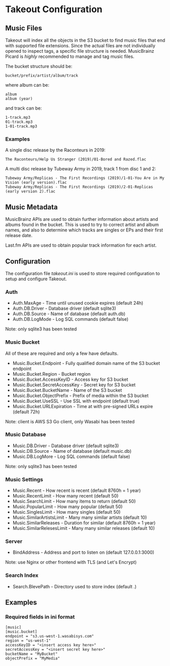 # Takeout Configuration

## Music Files

Takeout will index all the objects in the S3 bucket to find music
files that end with supported file extensions. Since the actual files
are not individually opened to inspect tags, a specific file structure
is needed. MusicBrainz Picard is _highly_ recommended to manage and tag
music files.

The bucket structure should be:

	bucket/prefix/artist/album/track

where album can be:

	album
	album (year)

and track can be:

	1-track.mp3
	01-track.mp3
	1-01-track.mp3

### Examples

A single disc release by the Raconteurs in 2019:

	The Raconteurs/Help Us Stranger (2019)/01-Bored and Razed.flac

A multi disc release by Tubeway Army in 2019, track 1 from disc 1 and 2:

	Tubeway Army/Replicas - The First Recordings (2019)/1-01-You Are in My Vision (early version).flac
	Tubeway Army/Replicas - The First Recordings (2019)/2-01-Replicas (early version 2).flac

## Music Metadata

MusicBrainz APIs are used to obtain further information about artists
and albums found in the bucket. This is used to try to correct artist
and album names, and also to determine which tracks are singles or EPs
and their first release date.

Last.fm APIs are used to obtain popular track information for each
artist.

## Configuration ##

The configuration file _takeout.ini_ is used to store required configuration to
setup and configure Takeout.

### Auth

* Auth.MaxAge - Time until unused cookie expires (default 24h)
* Auth.DB.Driver - Database driver (default sqlite3)
* Auth.DB.Source - Name of database (default auth.db)
* Auth.DB.LogMode - Log SQL commands (default false)

Note: only sqlite3 has been tested

### Music Bucket

All of these are required and only a few have defaults.

* Music.Bucket.Endpoint - Fully qualified domain name of the S3 bucket endpoint
* Music.Bucket.Region - Bucket region
* Music.Bucket.AccessKeyID - Access key for S3 bucket
* Music.Bucket.SecretAccessKey - Secret key for S3 bucket
* Music.Bucket.BucketName - Name of the S3 bucket
* Music.Bucket.ObjectPrefix - Prefix of media within the S3 bucket
* Music.Bucket.UseSSL - Use SSL with endpoint (default true)
* Music.Bucket.URLExpiration - Time at with pre-signed URLs expire (default 72h)

Note: client is AWS S3 Go client, only Wasabi has been tested

### Music Database

* Music.DB.Driver - Database driver (default sqlite3)
* Music.DB.Source - Name of database (default music.db)
* Music.DB.LogMore - Log SQL commands (default false)

Note: only sqlite3 has been tested

### Music Settings

* Music.Recent - How recent is recent (default 8760h = 1 year)
* Music.RecentLimit - How many recent (default 50)
* Music.SearchLimit - How many items to return (default 50)
* Music.PopularLimit - How many popular (default 50)
* Music.SinglesLimit - How many singles (default 50)
* Music.SimilarArtistsLimit - Many many similar artists (default 10)
* Music.SimilarReleases - Duration for similar (default 8760h = 1 year)
* Music.SimilarRelesesLimit - Many many similar releases (default 10)

### Server

* BindAddress - Address and port to listen on (default 127.0.0.1:3000)

Note: use Nginx or other frontend with TLS (and Let's Encrypt)

### Search Index

* Search.BlevePath - Directory used to store index (default .)

## Examples

### Required fields in ini format

	[music]
	[music.bucket]
	endpoint = "s3.us-west-1.wasabisys.com"
	region = "us-west-1"
	accessKeyID = "<insert access key here>"
	secretAccessKey = "<insert secret key here>"
	bucketName = "MyBucket"
	objectPrefix = "MyMedia"

